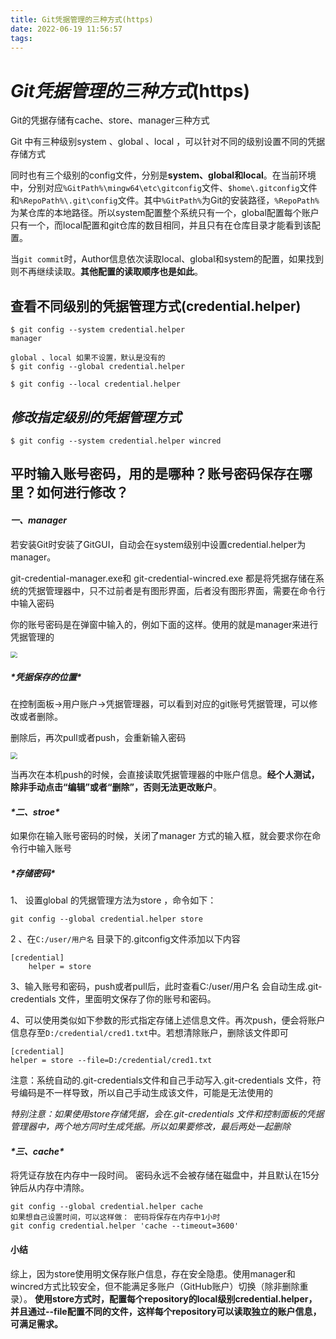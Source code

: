 ```yaml
---
title: Git凭据管理的三种方式(https)
date: 2022-06-19 11:56:57
tags:
---
```


# ***Git凭据管理的三种方式***(https)

Git的凭据存储有cache、store、manager三种方式

Git 中有三种级别system 、global 、local ，可以针对不同的级别设置不同的凭据存储方式

同时也有三个级别的config文件，分别是**system、global和local**。在当前环境中，分别对应`%GitPath%\mingw64\etc\gitconfig`文件、`$home\.gitconfig`文件和`%RepoPath%\.git\config`文件。其中`%GitPath%`为Git的安装路径，`%RepoPath%`为某仓库的本地路径。所以system配置整个系统只有一个，global配置每个账户只有一个，而local配置和git仓库的数目相同，并且只有在仓库目录才能看到该配置。

当`git commit`时，Author信息依次读取local、global和system的配置，如果找到则不再继续读取。**其他配置的读取顺序也是如此**。

## **查看不同级别的凭据管理方式**(credential.helper)

```
$ git config --system credential.helper
manager

global 、local 如果不设置，默认是没有的
$ git config --global credential.helper

$ git config --local credential.helper
```

## ***修改指定级别的凭据管理方式***

```
$ git config --system credential.helper wincred
```

## 平时输入账号密码，用的是哪种？账号密码保存在哪里？如何进行修改？

#### ***一、manager***

若安装Git时安装了GitGUI，自动会在system级别中设置credential.helper为manager。

git-credential-manager.exe和 git-credential-wincred.exe 都是将凭据存储在系统的凭据管理器中，只不过前者是有图形界面，后者没有图形界面，需要在命令行中输入密码

你的账号密码是在弹窗中输入的，例如下面的这样。使用的就是manager来进行凭据管理的

<img src="https://fengqichang666.github.io/images/manage.png" style="zoom:67%;" />

##### ***\*凭据保存的位置\****

在控制面板->用户账户->凭据管理器，可以看到对应的git账号凭据管理，可以修改或者删除。

删除后，再次pull或者push，会重新输入密码

<img src="https://fengqichang666.github.io/images/control.png" style="zoom:67%;" />

当再次在本机push的时候，会直接读取凭据管理器的中账户信息。**经个人测试，除非手动点击“编辑”或者“删除”，否则无法更改账户**。

#### ***\*二、stroe\****

如果你在输入账号密码的时候，关闭了manager 方式的输入框，就会要求你在命令行中输入账号

##### ***\*存储密码\****

1、 设置global 的凭据管理方法为store ，命令如下：

```
git config --global credential.helper store
```

2 、在`C:/user/用户名` 目录下的.gitconfig文件添加以下内容

```
[credential]
	helper = store
```

3、输入账号和密码，push或者pull后，此时查看C:/user/用户名 会自动生成.git-credentials 文件，里面明文保存了你的账号和密码。

4、可以使用类似如下参数的形式指定存储上述信息文件。再次push，便会将账户信息存至`D:/credential/cred1.txt`中。若想清除账户，删除该文件即可

```
[credential]
helper = store --file=D:/credential/cred1.txt
```

注意：系统自动的.git-credentials文件和自己手动写入.git-credentials 文件，符号编码是不一样导致，所以自己手动生成该文件，可能是无法使用的

*特别注意：如果使用store存储凭据，会在.git-credentials 文件和控制面板的凭据管理器中，两个地方同时生成凭据。所以如果要修改，最后两处一起删除*

#### ***\*三、cache\****

将凭证存放在内存中一段时间。 密码永远不会被存储在磁盘中，并且默认在15分钟后从内存中清除。

```
git config --global credential.helper cache
如果想自己设置时间，可以这样做： 密码将保存在内存中1小时
git config credential.helper 'cache --timeout=3600'
```

#### 小结

综上，因为store使用明文保存账户信息，存在安全隐患。使用manager和wincred方式比较安全，但不能满足多账户（GitHub账户）切换（除非删除重录）。
 **使用store方式时，配置每个repository的local级别credential.helper，并且通过--file配置不同的文件，这样每个repository可以读取独立的账户信息，可满足需求。**
